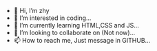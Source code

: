 - 👋 Hi, I’m zhy
- 👀 I’m interested in coding...
- 🌱 I’m currently learning HTML,CSS and JS...
- 💞️ I’m looking to collaborate on (Not now)...
- 📫 How to reach me, Just message in GITHUB...

<!---
zhyzhyito/zhyzhyito is a ✨ special ✨ repository because its `README.md` (this file) appears on your GitHub profile.
You can click the Preview link to take a look at your changes.
--->
